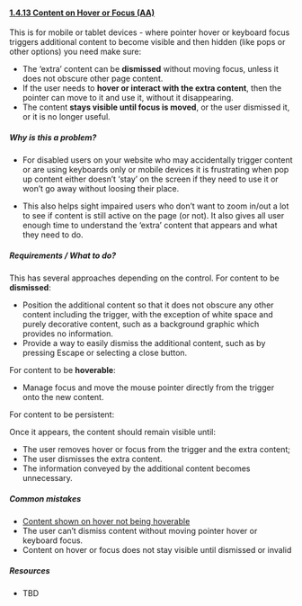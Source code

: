 #### [1.4.13 Content on Hover or Focus (AA)](https://www.w3.org/TR/WCAG21/#content-on-hover-or-focus)

This is for mobile or tablet devices - where pointer hover or keyboard focus triggers additional content to become visible and then hidden (like pops or other options) you need make sure:

* The ‘extra’ content can be <strong>dismissed</strong> without moving focus, unless it does not obscure other page content.
* If the user needs to <strong>hover or interact with the extra content</strong>, then the pointer can move to it and use it, without it disappearing. 
* The content <strong>stays visible until focus is moved</strong>, or the user dismissed it, or it is no longer useful.

##### Why is this a problem?

* For disabled users on your website who may accidentally trigger content or are using keyboards only or mobile devices it is frustrating when pop up content either doesn’t ‘stay’ on the screen if they need to use it or won’t go away without loosing their place.

* This also helps sight impaired users who don’t want to zoom in/out a lot to see if content is still active on the page (or not). It also gives all user enough time to understand the ‘extra’ content that appears and what they need to do.

##### Requirements / What to do?

This has several approaches depending on the control. 
For content to be <strong>dismissed</strong>:

* Position the additional content so that it does not obscure any other content including the trigger, with the exception of white space and purely decorative content, such as a background graphic which provides no information.
* Provide a way to easily dismiss the additional content, such as by pressing Escape or selecting a close button.

For content to be <strong>hoverable</strong>:

* Manage focus and move the mouse pointer directly from the trigger onto the new content.

For content to be persistent:

Once it appears, the content should remain visible until:

* The user removes hover or focus from the trigger and the extra content;
* The user dismisses the extra content.
* The information conveyed by the additional content becomes unnecessary.

##### Common mistakes

* [Content shown on hover not being hoverable](https://www.w3.org/WAI/WCAG21/Techniques/failures/F95)
* The user can’t dismiss content without moving pointer hover or keyboard focus.
* Content on hover or focus does not stay visible until dismissed or invalid

##### Resources

* TBD
